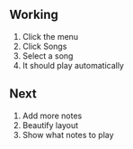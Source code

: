 
## Working

1. Click the menu
2. Click Songs
3. Select a song
4. It should play automatically

## Next

1. Add more notes
2. Beautify layout
3. Show what notes to play